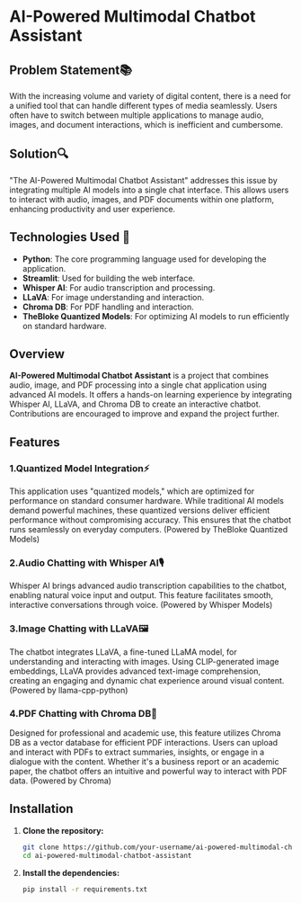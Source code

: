 # AI-Powered Multimodal Chatbot Assistant

## Problem Statement📚

With the increasing volume and variety of digital content, there is a need for a unified tool that can handle different types of media seamlessly. Users often have to switch between multiple applications to manage audio, images, and document interactions, which is inefficient and cumbersome. 

## Solution🔍

"The AI-Powered Multimodal Chatbot Assistant" addresses this issue by integrating multiple AI models into a single chat interface. This allows users to interact with audio, images, and PDF documents within one platform, enhancing productivity and user experience.

## Technologies Used 🚀
- **Python**: The core programming language used for developing the application.
- **Streamlit**: Used for building the web interface.
- **Whisper AI**: For audio transcription and processing.
- **LLaVA**: For image understanding and interaction.
- **Chroma DB**: For PDF handling and interaction.
- **TheBloke Quantized Models**: For optimizing AI models to run efficiently on standard hardware.

## Overview

**AI-Powered Multimodal Chatbot Assistant** is a project that combines audio, image, and PDF processing into a single chat application using advanced AI models. It offers a hands-on learning experience by integrating Whisper AI, LLaVA, and Chroma DB to create an interactive chatbot. Contributions are encouraged to improve and expand the project further.

## Features

### 1.Quantized Model Integration⚡

This application uses "quantized models," which are optimized for performance on standard consumer hardware. While traditional AI models demand powerful machines, these quantized versions deliver efficient performance without compromising accuracy. This ensures that the chatbot runs seamlessly on everyday computers. (Powered by TheBloke Quantized Models)

### 2.Audio Chatting with Whisper AI🎙️

Whisper AI brings advanced audio transcription capabilities to the chatbot, enabling natural voice input and output. This feature facilitates smooth, interactive conversations through voice. (Powered by Whisper Models)

### 3.Image Chatting with LLaVA🖼️

The chatbot integrates LLaVA, a fine-tuned LLaMA model, for understanding and interacting with images. Using CLIP-generated image embeddings, LLaVA provides advanced text-image comprehension, creating an engaging and dynamic chat experience around visual content. (Powered by llama-cpp-python)

### 4.PDF Chatting with Chroma DB📄

Designed for professional and academic use, this feature utilizes Chroma DB as a vector database for efficient PDF interactions. Users can upload and interact with PDFs to extract summaries, insights, or engage in a dialogue with the content. Whether it's a business report or an academic paper, the chatbot offers an intuitive and powerful way to interact with PDF data. (Powered by Chroma)

## Installation

1. **Clone the repository:**
   ```bash
   git clone https://github.com/your-username/ai-powered-multimodal-chatbot-assistant.git
   cd ai-powered-multimodal-chatbot-assistant

2. **Install the dependencies:**
   ```bash
   pip install -r requirements.txt
